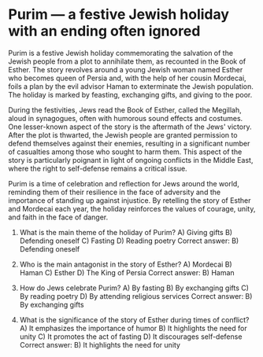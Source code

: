 # Purim — a festive Jewish holiday with an ending often ignored

Purim is a festive Jewish holiday commemorating the salvation of the Jewish people from a plot to annihilate them, as recounted in the Book of Esther. The story revolves around a young Jewish woman named Esther who becomes queen of Persia and, with the help of her cousin Mordecai, foils a plan by the evil advisor Haman to exterminate the Jewish population. The holiday is marked by feasting, exchanging gifts, and giving to the poor.

During the festivities, Jews read the Book of Esther, called the Megillah, aloud in synagogues, often with humorous sound effects and costumes. One lesser-known aspect of the story is the aftermath of the Jews' victory. After the plot is thwarted, the Jewish people are granted permission to defend themselves against their enemies, resulting in a significant number of casualties among those who sought to harm them. This aspect of the story is particularly poignant in light of ongoing conflicts in the Middle East, where the right to self-defense remains a critical issue.

Purim is a time of celebration and reflection for Jews around the world, reminding them of their resilience in the face of adversity and the importance of standing up against injustice. By retelling the story of Esther and Mordecai each year, the holiday reinforces the values of courage, unity, and faith in the face of danger.

1. What is the main theme of the holiday of Purim?
A) Giving gifts
B) Defending oneself
C) Fasting
D) Reading poetry
Correct answer: B) Defending oneself

2. Who is the main antagonist in the story of Esther?
A) Mordecai
B) Haman
C) Esther
D) The King of Persia
Correct answer: B) Haman

3. How do Jews celebrate Purim?
A) By fasting
B) By exchanging gifts
C) By reading poetry
D) By attending religious services
Correct answer: B) By exchanging gifts

4. What is the significance of the story of Esther during times of conflict?
A) It emphasizes the importance of humor
B) It highlights the need for unity
C) It promotes the act of fasting
D) It discourages self-defense
Correct answer: B) It highlights the need for unity